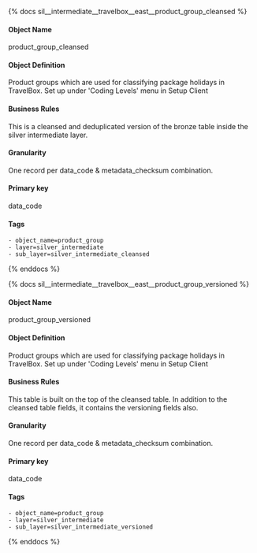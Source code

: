 {% docs sil__intermediate__travelbox__east__product_group_cleansed %}

#### Object Name
product_group_cleansed

#### Object Definition
Product groups which are used for classifying package holidays in TravelBox. Set up under &#39;Coding Levels&#39; menu in Setup Client

#### Business Rules
This is a cleansed and deduplicated version of the bronze table inside the silver intermediate layer.

#### Granularity
One record per data_code & metadata_checksum combination.

#### Primary key
data_code

#### Tags
    - object_name=product_group
    - layer=silver_intermediate
    - sub_layer=silver_intermediate_cleansed

{% enddocs %}

{% docs sil__intermediate__travelbox__east__product_group_versioned %}

#### Object Name
product_group_versioned

#### Object Definition
Product groups which are used for classifying package holidays in TravelBox. Set up under &#39;Coding Levels&#39; menu in Setup Client

#### Business Rules
This table is built on the top of the cleansed table. In addition to the cleansed table fields, it contains the versioning fields also.

#### Granularity
One record per data_code & metadata_checksum combination.

#### Primary key
data_code

#### Tags
    - object_name=product_group
    - layer=silver_intermediate
    - sub_layer=silver_intermediate_versioned

{% enddocs %}